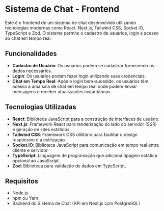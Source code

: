 # Sistema de Chat - Frontend

Este é o frontend de um sistema de chat desenvolvido utilizando tecnologias modernas como React, Next.js, Tailwind CSS, Socket.IO, TypeScript e Zod. O sistema permite o cadastro de usuários, login e acesso ao chat em tempo real.

## Funcionalidades

- **Cadastro de Usuário**: Os usuários podem se cadastrar fornecendo os dados necessários.
- **Login**: Os usuários podem fazer login utilizando suas credenciais.
- **Chat em Tempo Real**: Após o login bem-sucedido, os usuários têm acesso a uma sala de chat em tempo real onde podem enviar mensagens e receber atualizações instantâneas.

## Tecnologias Utilizadas

- **React**: Biblioteca JavaScript para a construção de interfaces de usuário.
- **Next.js**: Framework React para renderização do lado do servidor (SSR) e geração de sites estáticos.
- **Tailwind CSS**: Framework CSS utilitário para facilitar o design responsivo e a estilização.
- **Socket.IO**: Biblioteca JavaScript para comunicação em tempo real entre cliente e servidor.
- **TypeScript**: Linguagem de programação que adiciona tipagem estática opcional ao JavaScript.
- **Zod**: Biblioteca para validação de dados em TypeScript.

## Requisitos

- Node.js
- npm ou Yarn
- Backend do Sistema de Chat (API em Next.js com PostgreSQL)
